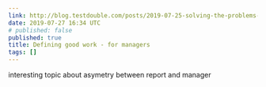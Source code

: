 ```yaml
---
link: http://blog.testdouble.com/posts/2019-07-25-solving-the-problems-with-positive-feedback.html
date: 2019-07-27 16:34 UTC
# published: false
published: true
title: Defining good work - for managers
tags: []
---
```


interesting topic about asymetry between report and manager

